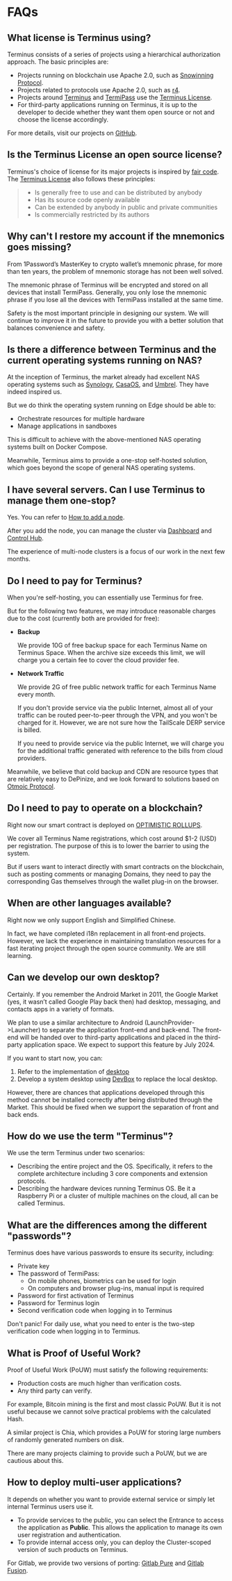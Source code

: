 # FAQs

## What license is Terminus using?

Terminus consists of a series of projects using a hierarchical authorization approach. The basic principles are:

- Projects running on blockchain use Apache 2.0, such as [Snowinning Protocol](https://github.com/beclab/terminusdid-contract-system).
- Projects related to protocols use Apache 2.0, such as [r4](https://github.com/beclab/r4).
- Projects around [Terminus](https://github.com/beclab/terminus) and [TermiPass](https://github.com/beclab/TermiPass) use the [Terminus License](https://github.com/beclab/terminus?tab=License-1-ov-file).
- For third-party applications running on Terminus, it is up to the developer to decide whether they want them open source or not and choose the license accordingly.

For more details, visit our projects on [GitHub](https://github.com/beclab).

## Is the Terminus License an open source license?

Terminus's choice of license for its major projects is inspired by [fair code](https://faircode.io/). The [Terminus License](https://github.com/beclab/Terminus/blob/main/LICENSE.md) also follows these principles:

> - Is generally free to use and can be distributed by anybody
> - Has its source code openly available
> - Can be extended by anybody in public and private communities
> - Is commercially restricted by its authors

## Why can't I restore my account if the mnemonics goes missing?

From 1Password’s MasterKey to crypto wallet’s mnemonic phrase, for more than ten years, the problem of mnemonic storage has not been well solved.

The mnemonic phrase of Terminus will be encrypted and stored on all devices that install TermiPass. Generally, you only lose the mnemonic phrase if you lose all the devices with TermiPass installed at the same time.

Safety is the most important principle in designing our system. We will continue to improve it in the future to provide you with a better solution that balances convenience and safety.

## Is there a difference between Terminus and the current operating systems running on NAS?

At the inception of Terminus, the market already had excellent NAS operating systems such as [Synology](https://www.synology.com/en-global/dsm/packages), [CasaOS](https://github.com/IceWhaleTech/CasaOS), and [Umbrel](https://github.com/getumbrel/umbrel). They have indeed inspired us.

But we do think the operating system running on Edge should be able to:

- Orchestrate resources for multiple hardware
- Manage applications in sandboxes

This is difficult to achieve with the above-mentioned NAS operating systems built on Docker Compose.

Meanwhile, Terminus aims to provide a one-stop self-hosted solution, which goes beyond the scope of general NAS operating systems.

## I have several servers. Can I use Terminus to manage them one-stop?

Yes. You can refer to [How to add a node](/manual/reference/cli-operations#add-a-terminus-node-locally).

After you add the node, you can manage the cluster via [Dashboard](/manual/tasks/resources-usage) and [Control Hub](/manual/tasks/navigate-control-hub).

The experience of multi-node clusters is a focus of our work in the next few months.

## Do I need to pay for Terminus?

When you're self-hosting, you can essentially use Terminus for free.

But for the following two features, we may introduce reasonable charges due to the cost (currently both are provided for free):

- **Backup**

  We provide 10G of free backup space for each Terminus Name on Terminus Space. When the archive size exceeds this limit, we will charge you a certain fee to cover the cloud provider fee.

- **Network Traffic**

  We provide 2G of free public network traffic for each Terminus Name every month.

  If you don't provide service via the public Internet, almost all of your traffic can be routed peer-to-peer through the VPN, and you won't be charged for it. However, we are not sure how the TailScale DERP service is billed.

  If you need to provide service via the public Internet, we will charge you for the additional traffic generated with reference to the bills from cloud providers.

Meanwhile, we believe that cold backup and CDN are resource types that are relatively easy to DePinize, and we look forward to solutions based on [Otmoic Protocol](../protocol/otmoic.md).

## Do I need to pay to operate on a blockchain?

Right now our smart contract is deployed on [OPTIMISTIC ROLLUPS](https://optimism.io/).

We cover all Terminus Name registrations, which cost around $1-2 (USD) per registration. The purpose of this is to lower the barrier to using the system.

But if users want to interact directly with smart contracts on the blockchain, such as posting comments or managing Domains, they need to pay the corresponding Gas themselves through the wallet plug-in on the browser.

## When are other languages available?

Right now we only support English and Simplified Chinese.

In fact, we have completed i18n replacement in all front-end projects. However, we lack the experience in maintaining translation resources for a fast iterating project through the open source community. We are still learning.

## Can we develop our own desktop?

Certainly. If you remember the Android Market in 2011, the Google Market (yes, it wasn’t called Google Play back then) had desktop, messaging, and contacts apps in a variety of formats.

We plan to use a similar architecture to Android (LaunchProvider->Launcher) to separate the application front-end and back-end. The front-end will be handed over to third-party applications and placed in the third-party application space. We expect to support this feature by July 2024.

If you want to start now, you can:

1. Refer to the implementation of [desktop](https://www.transifex.com/)
2. Develop a system desktop using [DevBox](../../developer/contribute/system-app/overview) to replace the local desktop.

However, there are chances that applications developed through this method cannot be installed correctly after being distributed through the Market. This should be fixed when we support the separation of front and back ends.

## How do we use the term "Terminus"?

We use the term Terminus under two scenarios:

- Describing the entire project and the OS. Specifically, it refers to the complete architecture including 3 core components and extension protocols.
- Describing the hardware devices running Terminus OS. Be it a Raspberry Pi or a cluster of multiple machines on the cloud, all can be called Terminus.


## What are the differences among the different "passwords"?

Terminus does have various passwords to ensure its security, including:

- Private key
- The password of TermiPass:
    - On mobile phones, biometrics can be used for login
    - On computers and browser plug-ins, manual input is required
- Password for first activation of Terminus
- Password for Terminus login
- Second verification code when logging in to Terminus

Don't panic! For daily use, what you need to enter is the two-step verification code when logging in to Terminus.

## What is Proof of Useful Work?

Proof of Useful Work (PoUW) must satisfy the following requirements:

- Production costs are much higher than verification costs.
- Any third party can verify.

For example, Bitcoin mining is the first and most classic PoUW. But it is not useful because we cannot solve practical problems with the calculated Hash.

A similar project is Chia, which provides a PoUW for storing large numbers of randomly generated numbers on disk.

There are many projects claiming to provide such a PoUW, but we are cautious about this.

## How to deploy multi-user applications?

It depends on whether you want to provide external service or simply let internal Terminus users use it.

- To provide services to the public, you can select the Entrance to access the application as **Public**. This allows the application to manage its own user registration and authentication.
- To provide internal access only, you can deploy the Cluster-scoped version of such products on Terminus.

For Gitlab, we provide two versions of porting: [Gitlab Pure](https://github.com/beclab/apps/tree/main/gitlabpure) and [Gitlab Fusion](https://github.com/RLovelett/gitlab-fusion).

